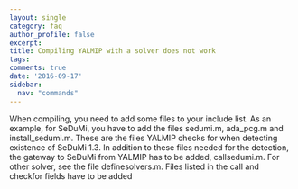 ```yaml
---
layout: single
category: faq
author_profile: false
excerpt: 
title: Compiling YALMIP with a solver does not work
tags:
comments: true
date: '2016-09-17'
sidebar:
  nav: "commands"
---
```


When compiling, you need to add some files to your include list. As an example, for SeDuMi, you have to add the files sedumi.m, ada_pcg.m and install_sedumi.m. These are the files YALMIP checks for when detecting existence of SeDuMi 1.3. In addition to these files needed for the detection, the gateway to SeDuMi from YALMIP has to be added, callsedumi.m. For other solver, see the file definesolvers.m. Files listed in the call and checkfor fields have to be added
